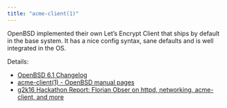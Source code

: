 ```yaml
---
title: "acme-client(1)"
---
```


OpenBSD implemented their own Let’s Encrypt Client that ships by default in
the base system. It has a nice config syntax, sane defaults and is well
integrated in the OS.

Details:

* [OpenBSD 6.1 Changelog](https://www.openbsd.org/plus61.html)
* [acme-client(1) - OpenBSD manual pages](https://man.openbsd.org/acme-client.1)
* [g2k16 Hackathon Report: Florian Obser on httpd, networking, acme-client, and more](https://undeadly.org/cgi?action=article&sid=20160911000052)
